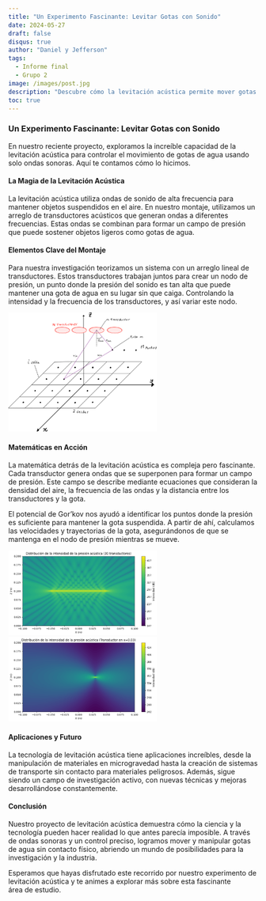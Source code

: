 ```yaml
---
title: "Un Experimento Fascinante: Levitar Gotas con Sonido"
date: 2024-05-27
draft: false 
disqus: true
author: "Daniel y Jefferson"
tags:
  - Informe final
  - Grupo 2
image: /images/post.jpg
description: "Descubre cómo la levitación acústica permite mover gotas de agua utilizando solo ondas de sonido."
toc: true
---
```


### Un Experimento Fascinante: Levitar Gotas con Sonido

En nuestro reciente proyecto, exploramos la increíble capacidad de la levitación acústica para controlar el movimiento de gotas de agua usando solo ondas sonoras. Aquí te contamos cómo lo hicimos.

#### La Magia de la Levitación Acústica

La levitación acústica utiliza ondas de sonido de alta frecuencia para mantener objetos suspendidos en el aire. En nuestro montaje, utilizamos un arreglo de transductores acústicos que generan ondas a diferentes frecuencias. Estas ondas se combinan para formar un campo de presión que puede sostener objetos ligeros como gotas de agua.

#### Elementos Clave del Montaje

Para nuestra investigación teorizamos un sistema con un arreglo lineal de transductores. Estos transductores trabajan juntos para crear un nodo de presión, un punto donde la presión del sonido es tan alta que puede mantener una gota de agua en su lugar sin que caiga. Controlando la intensidad y la frecuencia de los transductores, y así variar este nodo.

<img src="exampleSite/static/images/grupo jeff/trans.jpg" alt="Lag" width="300">


#### Matemáticas en Acción

La matemática detrás de la levitación acústica es compleja pero fascinante. Cada transductor genera ondas que se superponen para formar un campo de presión. Este campo se describe mediante ecuaciones que consideran la densidad del aire, la frecuencia de las ondas y la distancia entre los transductores y la gota.

El potencial de Gor’kov nos ayudó a identificar los puntos donde la presión es suficiente para mantener la gota suspendida. A partir de ahí, calculamos las velocidades y trayectorias de la gota, asegurándonos de que se mantenga en el nodo de presión mientras se mueve.

<img src="exampleSite/static/images/grupo jeff/graph1.png" alt="Lag" width="300">
<img src="exampleSite/static/images/grupo jeff/graph2.png" alt="Lag" width="300">



#### Aplicaciones y Futuro

La tecnología de levitación acústica tiene aplicaciones increíbles, desde la manipulación de materiales en microgravedad hasta la creación de sistemas de transporte sin contacto para materiales peligrosos. Además, sigue siendo un campo de investigación activo, con nuevas técnicas y mejoras desarrollándose constantemente.

#### Conclusión

Nuestro proyecto de levitación acústica demuestra cómo la ciencia y la tecnología pueden hacer realidad lo que antes parecía imposible. A través de ondas sonoras y un control preciso, logramos mover y manipular gotas de agua sin contacto físico, abriendo un mundo de posibilidades para la investigación y la industria.

Esperamos que hayas disfrutado este recorrido por nuestro experimento de levitación acústica y te animes a explorar más sobre esta fascinante área de estudio.
